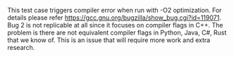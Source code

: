 This test case triggers compiler error when run with -O2 optimization. For details please refer https://gcc.gnu.org/bugzilla/show_bug.cgi?id=119071.
Bug 2 is not replicable at all since it focuses on compiler flags in C++. The problem is there are not equivalent compiler flags in Python, Java, C#, Rust that we know of. This is an issue that will require more work and extra research. 
